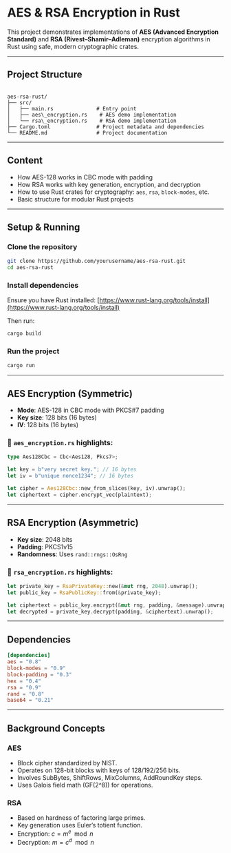 
# AES & RSA Encryption in Rust

This project demonstrates implementations of **AES (Advanced Encryption Standard)** and **RSA (Rivest–Shamir–Adleman)** encryption algorithms in Rust using safe, modern cryptographic crates.


---

##  Project Structure

```

aes-rsa-rust/
├── src/
│   ├── main.rs              # Entry point
│   ├── aes\_encryption.rs    # AES demo implementation
│   └── rsa\_encryption.rs    # RSA demo implementation
├── Cargo.toml               # Project metadata and dependencies
└── README.md                # Project documentation

````

---

##  Content

- How AES-128 works in CBC mode with padding
- How RSA works with key generation, encryption, and decryption
- How to use Rust crates for cryptography: `aes`, `rsa`, `block-modes`, etc.
- Basic structure for modular Rust projects

---

## Setup & Running

### Clone the repository

```bash
git clone https://github.com/yourusername/aes-rsa-rust.git
cd aes-rsa-rust
````

### Install dependencies

Ensure you have Rust installed:
[https://www.rust-lang.org/tools/install](https://www.rust-lang.org/tools/install)

Then run:

```bash
cargo build
```

###  Run the project

```bash
cargo run
```

---

## AES Encryption (Symmetric)

* **Mode**: AES-128 in CBC mode with PKCS#7 padding
* **Key size**: 128 bits (16 bytes)
* **IV**: 128 bits (16 bytes)

### 📄 `aes_encryption.rs` highlights:

```rust
type Aes128Cbc = Cbc<Aes128, Pkcs7>;

let key = b"very secret key."; // 16 bytes
let iv = b"unique nonce1234"; // 16 bytes

let cipher = Aes128Cbc::new_from_slices(key, iv).unwrap();
let ciphertext = cipher.encrypt_vec(plaintext);
```

---

##  RSA Encryption (Asymmetric)

* **Key size**: 2048 bits
* **Padding**: PKCS1v15
* **Randomness**: Uses `rand::rngs::OsRng`

### 📄 `rsa_encryption.rs` highlights:

```rust
let private_key = RsaPrivateKey::new(&mut rng, 2048).unwrap();
let public_key = RsaPublicKey::from(&private_key);

let ciphertext = public_key.encrypt(&mut rng, padding, &message).unwrap();
let decrypted = private_key.decrypt(padding, &ciphertext).unwrap();
```

---

##  Dependencies

```toml
[dependencies]
aes = "0.8"
block-modes = "0.9"
block-padding = "0.3"
hex = "0.4"
rsa = "0.9"
rand = "0.8"
base64 = "0.21"
```

---

##  Background Concepts

### AES

* Block cipher standardized by NIST.
* Operates on 128-bit blocks with keys of 128/192/256 bits.
* Involves SubBytes, ShiftRows, MixColumns, AddRoundKey steps.
* Uses Galois field math (GF(2^8)) for operations.

### RSA

* Based on hardness of factoring large primes.
* Key generation uses Euler’s totient function.
* Encryption: $c = m^e \mod n$
* Decryption: $m = c^d \mod n$



